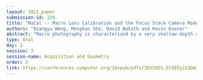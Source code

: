 ```yaml
---
layout: 2021_paper
submission-id: 220
title: "MaCal -- Macro Lens Calibration and the Focus Stack Camera Model"
authors: "Xiangyu Weng, Mengkun She, David Nakath and Kevin Koeser"
abstract: "Macro photography is characterized by a very shallow depth of field, which challenges classical structure from motion and even camera calibration techniques, since images suffer from large defocussed areas. Computational photography methods such as focus stacking combine the sharp areas of many photos into one, which can produce spectacular images of insects or small structures. In this contribution we analyse the camera model to describe such focus stacked images in photogrammetry and computer vision and derive a camera calibration pipeline for macro photography to enable photogrammetry and 3D reconstruction of tiny objects. We demonstrate the effectiveness of the approach on raytraced images with ground truth and real images."
type: Oral
day: 2
session: 3
session-name: Acquisition and Geometry
order: 2
link: https://conferences.computer.org/3dvpub/pdfs/3DV2021-5lXBZyiG3QAsRBKXHIjqU8/268800a136/268800a136.pdf
---
```

